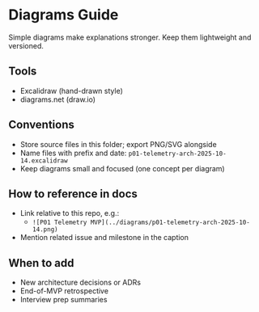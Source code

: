 # Diagrams Guide

Simple diagrams make explanations stronger. Keep them lightweight and versioned.

## Tools
- Excalidraw (hand-drawn style)
- diagrams.net (draw.io)

## Conventions
- Store source files in this folder; export PNG/SVG alongside
- Name files with prefix and date: `p01-telemetry-arch-2025-10-14.excalidraw`
- Keep diagrams small and focused (one concept per diagram)

## How to reference in docs
- Link relative to this repo, e.g.:
  - `![P01 Telemetry MVP](../diagrams/p01-telemetry-arch-2025-10-14.png)`
- Mention related issue and milestone in the caption

## When to add
- New architecture decisions or ADRs
- End-of-MVP retrospective
- Interview prep summaries

